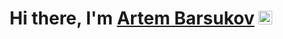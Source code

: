 <h1 align="center">Hi there, I'm <a href="#" target="_blank">Artem Barsukov</a> <img
src="https://github.com/blackcater/blackcater/raw/main/images/Hi.gif" height="22" /></h1>


<!--
**Artem-Barsukov/Artem-Barsukov** is a ✨ _special_ ✨ repository because its `README.md` (this file) appears on your GitHub profile.

Here are some ideas to get you started:

- 🔭 I’m currently working on ...
- 🌱 I’m currently learning ...
- 👯 I’m looking to collaborate on ...
- 🤔 I’m looking for help with ...
- 💬 Ask me about ...
- 📫 How to reach me: ...
- 😄 Pronouns: ...
- ⚡ Fun fact: ...
-->
